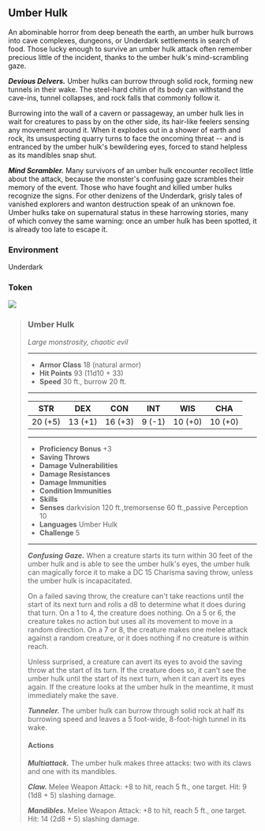 ## Umber Hulk
An abominable horror from deep beneath the earth, an umber hulk burrows into cave complexes, dungeons, or Underdark settlements in search of food. Those lucky enough to survive an umber hulk attack often remember precious little of the incident, thanks to the umber hulk's mind-scrambling gaze.

***Devious Delvers.*** Umber hulks can burrow through solid rock, forming new tunnels in their wake. The steel-hard chitin of its body can withstand the cave-ins, tunnel collapses, and rock falls that commonly follow it.

Burrowing into the wall of a cavern or passageway, an umber hulk lies in wait for creatures to pass by on the other side, its hair-like feelers sensing any movement around it. When it explodes out in a shower of earth and rock, its unsuspecting quarry turns to face the oncoming threat -- and is entranced by the umber hulk's bewildering eyes, forced to stand helpless as its mandibles snap shut.

***Mind Scrambler.*** Many survivors of an umber hulk encounter recollect little about the attack, because the monster's confusing gaze scrambles their memory of the event. Those who have fought and killed umber hulks recognize the signs. For other denizens of the Underdark, grisly tales of vanished explorers and wanton destruction speak of an unknown foe. Umber hulks take on supernatural status in these harrowing stories, many of which convey the same warning: once an umber hulk has been spotted, it is already too late to escape it.

### Environment
Underdark

### Token
![](UmberHulk-Token.png)

>### Umber Hulk
>*Large monstrosity, chaotic evil*
>___
>- **Armor Class** 18 (natural armor)
>- **Hit Points** 93 (11d10 + 33)
>- **Speed** 30 ft., burrow 20 ft.
>___
>|**STR**|**DEX**|**CON**|**INT**|**WIS**|**CHA**|
>|:---:|:---:|:---:|:---:|:---:|:---:|
>|20 (+5)|13 (+1)|16 (+3)|9 (-1)|10 (+0)|10 (+0)|
>
>___
>- **Proficiency Bonus** +3
>- **Saving Throws** 
>- **Damage Vulnerabilities** 
>- **Damage Resistances** 
>- **Damage Immunities** 
>- **Condition Immunities** 
>- **Skills** 
>- **Senses** darkvision 120 ft.,tremorsense 60 ft.,passive Perception 10
>- **Languages** Umber Hulk
>- **Challenge** 5
>___
>***Confusing Gaze.*** When a creature starts its turn within 30 feet of the umber hulk and is able to see the umber hulk's eyes, the umber hulk can magically force it to make a DC 15 Charisma saving throw, unless the umber hulk is incapacitated.
>
>On a failed saving throw, the creature can't take reactions until the start of its next turn and rolls a d8 to determine what it does during that turn. On a 1 to 4, the creature does nothing. On a 5 or 6, the creature takes no action but uses all its movement to move in a random direction. On a 7 or 8, the creature makes one melee attack against a random creature, or it does nothing if no creature is within reach.
>
>Unless surprised, a creature can avert its eyes to avoid the saving throw at the start of its turn. If the creature does so, it can't see the umber hulk until the start of its next turn, when it can avert its eyes again. If the creature looks at the umber hulk in the meantime, it must immediately make the save.
>
>***Tunneler.*** The umber hulk can burrow through solid rock at half its burrowing speed and leaves a 5 foot-wide, 8-foot-high tunnel in its wake.
>
>#### Actions
>***Multiattack.*** The umber hulk makes three attacks: two with its claws and one with its mandibles.
>
>***Claw.*** Melee Weapon Attack: +8 to hit, reach 5 ft., one target. Hit: 9 (1d8 + 5) slashing damage.
>
>***Mandibles.*** Melee Weapon Attack: +8 to hit, reach 5 ft., one target. Hit: 14 (2d8 + 5) slashing damage.
>
